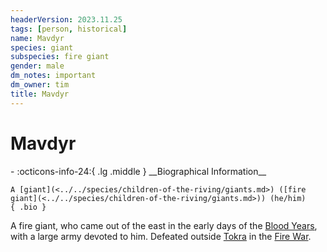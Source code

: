 ```yaml
---
headerVersion: 2023.11.25
tags: [person, historical]
name: Mavdyr
species: giant
subspecies: fire giant
gender: male
dm_notes: important
dm_owner: tim
title: Mavdyr
---
```

# Mavdyr
<div class="grid cards ext-narrow-margin ext-one-column" markdown>
- :octicons-info-24:{ .lg .middle } __Biographical Information__

    A [giant](<../../species/children-of-the-riving/giants.md>) ([fire giant](<../../species/children-of-the-riving/giants.md>)) (he/him)  
    { .bio }

</div>




A fire giant, who came out of the east in the early days of the [Blood Years](<../../events/1500s/blood-years.md>), with a large army devoted to him. Defeated outside [Tokra](<../../gazetteer/greater-dunmar/realms/dunmar/central-dunmar/tokra/tokra.md>) in the [Fire War](<../../events/1500s/fire-war.md>). 


